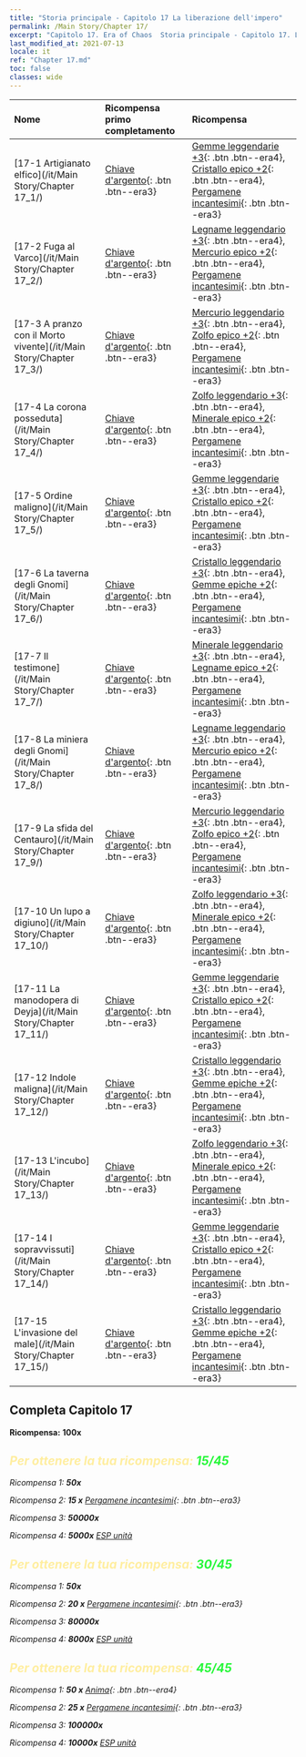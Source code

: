 ```yaml
---
title: "Storia principale - Capitolo 17 La liberazione dell'impero"
permalink: /Main Story/Chapter 17/
excerpt: "Capitolo 17. Era of Chaos  Storia principale - Capitolo 17. La liberazione dell'impero"
last_modified_at: 2021-07-13
locale: it
ref: "Chapter 17.md"
toc: false
classes: wide
---
```


  | Nome |  Ricompensa primo completamento | Ricompensa |
  |:------------|:------------|:------------| 
  | [17-1 Artigianato elfico](/it/Main Story/Chapter 17_1/) | [Chiave d'argento](/ItemsIT/con_693/){: .btn .btn--era3} | [Gemme leggendarie +3](/ItemsIT/mat_58/){: .btn .btn--era4}, [Cristallo epico +2](/ItemsIT/mat_52/){: .btn .btn--era4}, [Pergamene incantesimi](/ItemsIT/con_694/){: .btn .btn--era3} |
  | [17-2 Fuga al Varco](/it/Main Story/Chapter 17_2/) | [Chiave d'argento](/ItemsIT/con_693/){: .btn .btn--era3} | [Legname leggendario +3](/ItemsIT/mat_55/){: .btn .btn--era4}, [Mercurio epico +2](/ItemsIT/mat_49/){: .btn .btn--era4}, [Pergamene incantesimi](/ItemsIT/con_694/){: .btn .btn--era3} |
  | [17-3 A pranzo con il Morto vivente](/it/Main Story/Chapter 17_3/) | [Chiave d'argento](/ItemsIT/con_693/){: .btn .btn--era3} | [Mercurio leggendario +3](/ItemsIT/mat_56/){: .btn .btn--era4}, [Zolfo epico +2](/ItemsIT/mat_50/){: .btn .btn--era4}, [Pergamene incantesimi](/ItemsIT/con_694/){: .btn .btn--era3} |
  | [17-4 La corona posseduta](/it/Main Story/Chapter 17_4/) | [Chiave d'argento](/ItemsIT/con_693/){: .btn .btn--era3} | [Zolfo leggendario +3](/ItemsIT/mat_57/){: .btn .btn--era4}, [Minerale epico +2](/ItemsIT/mat_47/){: .btn .btn--era4}, [Pergamene incantesimi](/ItemsIT/con_694/){: .btn .btn--era3} |
  | [17-5 Ordine maligno](/it/Main Story/Chapter 17_5/) | [Chiave d'argento](/ItemsIT/con_693/){: .btn .btn--era3} | [Gemme leggendarie +3](/ItemsIT/mat_58/){: .btn .btn--era4}, [Cristallo epico +2](/ItemsIT/mat_52/){: .btn .btn--era4}, [Pergamene incantesimi](/ItemsIT/con_694/){: .btn .btn--era3} |
  | [17-6 La taverna degli Gnomi](/it/Main Story/Chapter 17_6/) | [Chiave d'argento](/ItemsIT/con_693/){: .btn .btn--era3} | [Cristallo leggendario +3](/ItemsIT/mat_59/){: .btn .btn--era4}, [Gemme epiche +2](/ItemsIT/mat_51/){: .btn .btn--era4}, [Pergamene incantesimi](/ItemsIT/con_694/){: .btn .btn--era3} |
  | [17-7 Il testimone](/it/Main Story/Chapter 17_7/) | [Chiave d'argento](/ItemsIT/con_693/){: .btn .btn--era3} | [Minerale leggendario +3](/ItemsIT/mat_54/){: .btn .btn--era4}, [Legname epico +2](/ItemsIT/mat_48/){: .btn .btn--era4}, [Pergamene incantesimi](/ItemsIT/con_694/){: .btn .btn--era3} |
  | [17-8 La miniera degli Gnomi](/it/Main Story/Chapter 17_8/) | [Chiave d'argento](/ItemsIT/con_693/){: .btn .btn--era3} | [Legname leggendario +3](/ItemsIT/mat_55/){: .btn .btn--era4}, [Mercurio epico +2](/ItemsIT/mat_49/){: .btn .btn--era4}, [Pergamene incantesimi](/ItemsIT/con_694/){: .btn .btn--era3} |
  | [17-9 La sfida del Centauro](/it/Main Story/Chapter 17_9/) | [Chiave d'argento](/ItemsIT/con_693/){: .btn .btn--era3} | [Mercurio leggendario +3](/ItemsIT/mat_56/){: .btn .btn--era4}, [Zolfo epico +2](/ItemsIT/mat_50/){: .btn .btn--era4}, [Pergamene incantesimi](/ItemsIT/con_694/){: .btn .btn--era3} |
  | [17-10 Un lupo a digiuno](/it/Main Story/Chapter 17_10/) | [Chiave d'argento](/ItemsIT/con_693/){: .btn .btn--era3} | [Zolfo leggendario +3](/ItemsIT/mat_57/){: .btn .btn--era4}, [Minerale epico +2](/ItemsIT/mat_47/){: .btn .btn--era4}, [Pergamene incantesimi](/ItemsIT/con_694/){: .btn .btn--era3} |
  | [17-11 La manodopera di Deyja](/it/Main Story/Chapter 17_11/) | [Chiave d'argento](/ItemsIT/con_693/){: .btn .btn--era3} | [Gemme leggendarie +3](/ItemsIT/mat_58/){: .btn .btn--era4}, [Cristallo epico +2](/ItemsIT/mat_52/){: .btn .btn--era4}, [Pergamene incantesimi](/ItemsIT/con_694/){: .btn .btn--era3} |
  | [17-12 Indole maligna](/it/Main Story/Chapter 17_12/) | [Chiave d'argento](/ItemsIT/con_693/){: .btn .btn--era3} | [Cristallo leggendario +3](/ItemsIT/mat_59/){: .btn .btn--era4}, [Gemme epiche +2](/ItemsIT/mat_51/){: .btn .btn--era4}, [Pergamene incantesimi](/ItemsIT/con_694/){: .btn .btn--era3} |
  | [17-13 L'incubo](/it/Main Story/Chapter 17_13/) | [Chiave d'argento](/ItemsIT/con_693/){: .btn .btn--era3} | [Zolfo leggendario +3](/ItemsIT/mat_57/){: .btn .btn--era4}, [Minerale epico +2](/ItemsIT/mat_47/){: .btn .btn--era4}, [Pergamene incantesimi](/ItemsIT/con_694/){: .btn .btn--era3} |
  | [17-14 I sopravvissuti](/it/Main Story/Chapter 17_14/) | [Chiave d'argento](/ItemsIT/con_693/){: .btn .btn--era3} | [Gemme leggendarie +3](/ItemsIT/mat_58/){: .btn .btn--era4}, [Cristallo epico +2](/ItemsIT/mat_52/){: .btn .btn--era4}, [Pergamene incantesimi](/ItemsIT/con_694/){: .btn .btn--era3} |
  | [17-15 L'invasione del male](/it/Main Story/Chapter 17_15/) | [Chiave d'argento](/ItemsIT/con_693/){: .btn .btn--era3} | [Cristallo leggendario +3](/ItemsIT/mat_59/){: .btn .btn--era4}, [Gemme epiche +2](/ItemsIT/mat_51/){: .btn .btn--era4}, [Pergamene incantesimi](/ItemsIT/con_694/){: .btn .btn--era3} |


## Completa Capitolo 17

 **Ricompensa:**  **100x** <i class="fas fa-gem"/>



## <span style="color: #ffeea0">Per ottenere la tua ricompensa: </span><span style="color: #27f73a">15/45</span>

 Ricompensa 1:  **50x** <i class="fas fa-gem"/>

 Ricompensa 2: **15 x** [Pergamene incantesimi](/ItemsIT/con_694/){: .btn .btn--era3}

 Ricompensa 3:  **50000x** <i class="fas fa-coins"/>

 Ricompensa 4:  **5000x** [ESP unità](/ItemsIT/con_902/)



## <span style="color: #ffeea0">Per ottenere la tua ricompensa: </span><span style="color: #27f73a">30/45</span>

 Ricompensa 1:  **50x** <i class="fas fa-gem"/>

 Ricompensa 2: **20 x** [Pergamene incantesimi](/ItemsIT/con_694/){: .btn .btn--era3}

 Ricompensa 3:  **80000x** <i class="fas fa-coins"/>

 Ricompensa 4:  **8000x** [ESP unità](/ItemsIT/con_902/)



## <span style="color: #ffeea0">Per ottenere la tua ricompensa: </span><span style="color: #27f73a">45/45</span>

 Ricompensa 1: **50 x** [Anima](/ItemsIT/unt_210/){: .btn .btn--era4}

 Ricompensa 2: **25 x** [Pergamene incantesimi](/ItemsIT/con_694/){: .btn .btn--era3}

 Ricompensa 3:  **100000x** <i class="fas fa-coins"/>

 Ricompensa 4:  **10000x** [ESP unità](/ItemsIT/con_902/)

